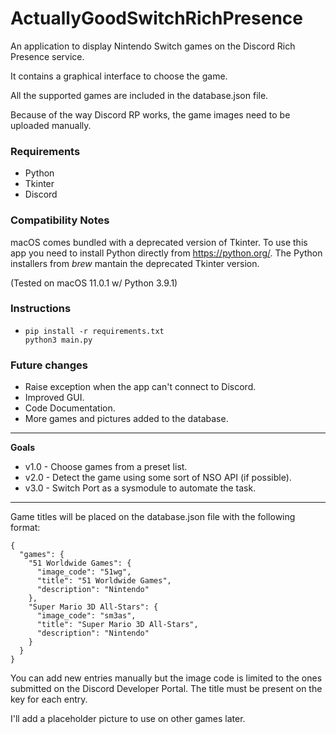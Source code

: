 # ActuallyGoodSwitchRichPresence

An application to display Nintendo Switch games on the Discord Rich Presence service. 

It contains a graphical interface to choose the game. 

All the supported games are included in the database.json file.

Because of the way Discord RP works, the game images need to be uploaded manually.

### Requirements
- Python
- Tkinter
- Discord

### Compatibility Notes

macOS comes bundled with a deprecated version of Tkinter. To use this app you need to install Python directly from https://python.org/. The Python installers from <i>brew</i> mantain the deprecated Tkinter version.

(Tested on macOS 11.0.1 w/ Python 3.9.1)

### Instructions
-     pip install -r requirements.txt
      python3 main.py

### Future changes
<ul>
<li>Raise exception when the app can't connect to Discord.</li>
<li>Improved GUI.</li>
<li>Code Documentation.</li>
<li>More games and pictures added to the database.</li>
</ul>
<hr/>
<b>Goals</b>
<ul>
    <li>v1.0 - Choose games from a preset list.</li>
    <li>v2.0 - Detect the game using some sort of NSO API (if possible).</li>
    <li>v3.0 - Switch Port as a sysmodule to automate the task.</li>
</ul>
<hr/>
Game titles will be placed on the database.json file with the following format:

```
{
  "games": {
    "51 Worldwide Games": {
      "image_code": "51wg",
      "title": "51 Worldwide Games",
      "description": "Nintendo"
    },
    "Super Mario 3D All-Stars": {
      "image_code": "sm3as",
      "title": "Super Mario 3D All-Stars",
      "description": "Nintendo"
    }
  }
}
```
You can add new entries manually but the image code is limited to the ones submitted on the Discord Developer Portal.
The title must be present on the key for each entry.

I'll add a placeholder picture to use on other games later.
